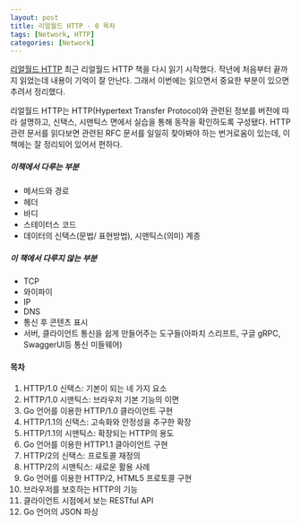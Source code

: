 ```yaml
---
layout: post
title: 리얼월드 HTTP - 0 목차
tags: [Network, HTTP]
categories: [Network]
---
```


[리얼월드 HTTP](http://www.hanbit.co.kr/store/books/look.php?p_code=B7009240426)
최근 리얼월드 HTTP 책을 다시 읽기 시작했다. 작년에 처음부터 끝까지 읽었는데 내용이 기억이 잘 안난다. 그래서 이번에는 읽으면서 중요한 부분이 있으면 추려서 정리했다.

리얼월드 HTTP는 HTTP(Hypertext Transfer Protocol)와 관련된 정보를 버전에 따라 설명하고, 신택스, 시맨틱스 면에서 실습을 통해 동작을 확인하도록 구성됐다. HTTP 관련 문서를 읽다보면 관련된 RFC 문서를 일일히 찾아봐야 하는 번거로움이 있는데, 이 책에는 잘 정리되어 있어서 편하다. 


##### 이책에서 다루는 부분

* 메서드와 경로
* 헤더
* 바디
* 스테이터스 코드
* 데이터의 신택스(문법/ 표현방법), 시맨틱스(의미) 계층

##### 이 책에서 다루지 않는 부분

* TCP
* 와이파이
* IP
* DNS
* 통신 후 콘텐츠 표시
* 서버, 클라이언트 통신을 쉽게 만들어주는 도구들(아파치 스리프트, 구글 gRPC, SwaggerUI등 통신 미들웨어)



#### 목차

1. HTTP/1.0 신택스: 기본이 되는 네 가지 요소
2. HTTP/1.0 시맨틱스: 브라우저 기본 기능의 이면
3. Go 언어를 이용한 HTTP/1.0 클라이언트 구현
4. HTTP/1.1의 신택스: 고속화와 안정성을 추구한 확장
5. HTTP/1.1의 시맨틱스: 확장되는 HTTP의 용도
6. Go 언어를 이용한 HTTP1.1 클아이언트 구현
7. HTTP/2의 신택스: 프로토콜 재정의
8. HTTP/2의 시맨틱스: 새로운 활용 사례
9. Go 언어를 이용한 HTTP/2, HTML5 프로토콜 구현
10. 브라우저를 보호하는 HTTP의 기능
11. 클라이언트 시점에서 보는 RESTful API
12. Go 언어의 JSON 파싱

